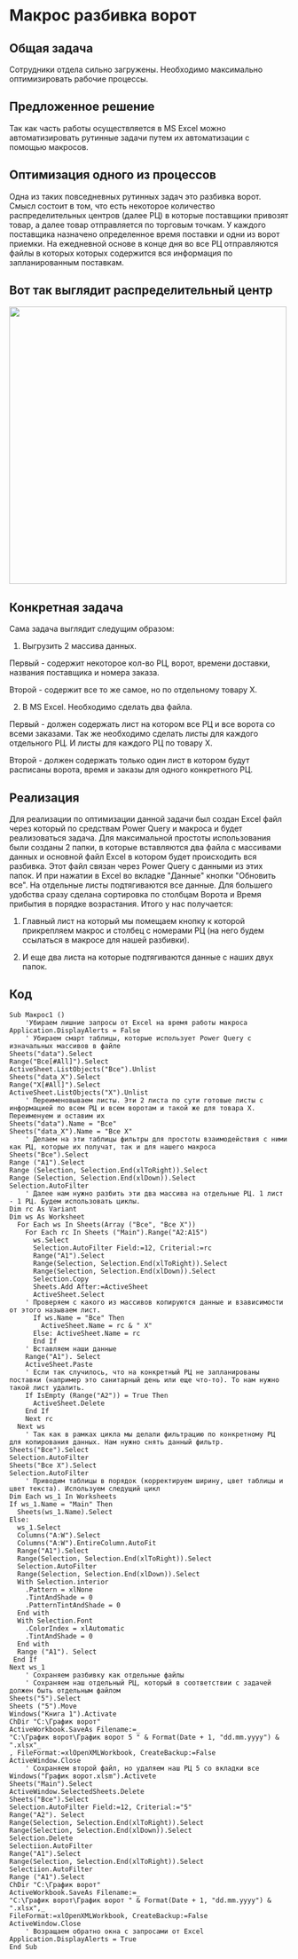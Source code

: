 # Макрос разбивка ворот
## Общая задача
Сотрудники отдела сильно загружены. Необходимо максимально оптимизировать рабочие процессы.
## Предложенное решение
Так как часть работы осуществляется в MS Excel можно автоматизировать рутинные задачи путем их автоматизации с помощью макросов.
## Оптимизация одного из процессов
Одна из таких повседневных рутинных задач это разбивка ворот. Смысл состоит в том, что есть некоторое количество распределительных центров (далее РЦ) в которые поставщики привозят товар, а далее товар отправляется по торговым точкам. У каждого поставщика назначено определенное время поставки и одни из ворот приемки. На ежедневной основе в конце дня во все РЦ отправляются файлы в которых которых содержится вся информация по запланированным поставкам.
## Вот так выглядит распределительный центр
<img src= "https://github.com/PonurovMS/Study_projects/assets/134910601/b4db23fd-72f5-4633-afbc-e7e99ab01811" width="500">

## Конкретная задача
Сама задача выглядит следущим образом:
1) Выгрузить 2 массива данных.

Первый - содержит некоторое кол-во РЦ, ворот, времени доставки, названия поставщика и номера заказа.

Второй - содержит все то же самое, но по отдельному товару Х.

2) В MS Excel. Необходимо сделать два файла.

Первый - должен содержать лист на котором все РЦ и все ворота со всеми заказами. Так же необходимо сделать листы для каждого отдельного РЦ. И листы для каждого РЦ по товару Х.

Второй - должен содержать только один лист в котором будут расписаны ворота, время и заказы для одного конкретного РЦ.

## Реализация
Для реализации по оптимизации данной задачи был создан Excel файл через который по средствам Power Query и макроса и будет реализоваться задача.
Для максимальной простоты использования были созданы 2 папки, в которые вставляются два файла с массивами данных и основной файл Excel в котором будет происходить вся разбивка. Этот файл связан через Power Query с данными из этих папок. И при нажатии в Excel во вкладке "Данные" кнопки "Обновить все". На отдельные листы подтягиваются все данные. Для большего удобства сразу сделана сортировка по столбцам Ворота и Время прибытия в порядке возрастания.
Итого у нас получается:
1) Главный лист на который мы помещаем кнопку к которой прикрепляем макрос и столбец с номерами РЦ (на него будем ссылаться в макросе для нашей разбивки).

2) И еще два листа на которые подтягиваются данные с наших двух папок.

## Код
```
Sub Макрос1 ()
    'Убираем лишние запросы от Excel на время работы макроса
Application.DisplayAlerts = False
    ' Убираем смарт таблицы, которые использует Power Query c изначальных массивов в файле
Sheets("data").Select
Range("Все[#All]").Select
ActiveSheet.ListObjects("Все").Unlist
Sheets("data_X").Select
Range("X[#All]").Select
ActiveSheet.ListObjects("X").Unlist
    ' Переименовываем листы. Эти 2 листа по сути готовые листы с информацией по всем РЦ и всем воротам и такой же для товара Х. Переименуем и оставим их
Sheets("data").Name = "Все"
Sheets("data_X").Name = "Все X"
    ' Делаем на эти таблицы фильтры для простоты взаимодействия с ними как РЦ, которые их получат, так и для нашего макроса
Sheets("Все").Select
Range ("A1").Select
Range (Selection, Selection.End(xlToRight)).Select
Range (Selection, Selection.End(xlDown)).Select
Selection.AutoFilter
    ' Далее нам нужно разбить эти два массива на отдельные РЦ. 1 лист - 1 РЦ. Будем использовать циклы.
Dim rc As Variant
Dim ws As Worksheet
  For Each ws In Sheets(Array ("Все", "Все Х"))
    For Each rc In Sheets ("Main").Range("A2:A15")
      ws.Select
      Selection.AutoFilter Field:=12, Criterial:=rc
      Range("A1").Select
      Range(Selection, Selection.End(xlToRight)).Select
      Range(Selection, Selection.End(xlDown)).Select
      Selection.Copy
      Sheets.Add After:=ActiveSheet
      ActiveSheet.Select
    ' Проверяем с какого из массивов копируются данные и взависимости от этого называем лист.
      If ws.Name = "Все" Then
        ActiveSheet.Name = rc & " X"
      Else: ActiveSheet.Name = rc
      End If
    ' Вставляем наши данные
    Range("A1"). Select
    ActiveSheet.Paste
    ' Если так случилось, что на конкретный РЦ не запланированы поставки (например это санитарный день или еще что-то). То нам нужно такой лист удалить.
    If IsEmpty (Range("A2")) = True Then
      ActiveSheet.Delete
    End If
    Next rc
  Next ws
    ' Так как в рамках цикла мы делали фильтрацию по конкретному РЦ для копирования данных. Нам нужно снять данный фильтр.
Sheets("Все").Select
Selection.AutoFilter
Sheets("Все X").Select
Selection.AutoFilter
    ' Приводим таблицы в порядок (корректируем ширину, цвет таблицы и цвет текста). Используем следущий цикл
Dim Each ws_1 In Worksheets
If ws_1.Name = "Main" Then
  Sheets(ws_1.Name).Select
Else:
  ws_1.Select
  Columns("A:W").Select
  Columns("A:W").EntireColumn.AutoFit
  Range("A1").Select
  Range(Selection, Selection.End(xlToRight)).Select
  Selection.AutoFilter
  Range(Selection, Selection.End(xlDown)).Select
  With Selection.interior
    .Pattern = xlNone
    .TintAndShade = 0
    .PatternTintAndShade = 0
  End with
  With Selection.Font
    .ColorIndex = xlAutomatic
    .TintAndShade = 0
  End with
  Range ("A1"). Select
 End If
Next ws_1
    ' Сохраняем разбивку как отдельные файлы
    ' Сохраняем наш отдельный РЦ, который в соответствии с задачей должен быть отдельным файлом
Sheets("5").Select
Sheets ("5").Move
Windows("Книга 1").Activate
ChDir "C:\График ворот"
ActiveWorkbook.SaveAs Filename:=_
"C:\График ворот\График ворот 5 " & Format(Date + 1, "dd.mm.yyyy") & ".xlsx"_
, FileFormat:=xlOpenXMLWorkbook, CreateBackup:=False
ActiveWindow.Close
    ' Сохраняем второй файл, но удаляем наш РЦ 5 со вкладки все
Windows("График ворот.xlsm").Activete
Sheets("Main").Select
ActiveWindow.SelectedSheets.Delete
Sheets("Все").Select
Selection.AutoFilter Field:=12, Criterial:="5"
Range("A2"). Select
Range(Selection, Selection.End(xlToRight)).Select
Range(Selection, Selection.End(xlDown)).Select
Selection.Delete
Selectiion.AutoFilter
Range("A1").Select
Range(Selection, Selection.End(xlToRight)).Select
Selectiion.AutoFilter
Range ("A1").Select
ChDir "C:\График ворот"
ActiveWorkbook.SaveAs Filename:=_
"C:\График ворот\График ворот " & Format(Date + 1, "dd.mm.yyyy") & ".xlsx",_
FileFormat:=xlOpenXMLWorkbook, CreateBackup:=False
ActiveWindow.Close
    ' Возращаем обратно окна с запросами от Excel
Application.DisplayAlerts = True
End Sub
```
